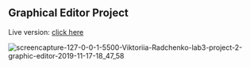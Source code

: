 ## Graphical Editor Project

Live version: [click here](https://viktoriarad.github.io/project-sound-kit/)

![screencapture-127-0-0-1-5500-Viktoriia-Radchenko-lab3-project-2-graphic-editor-2019-11-17-18_47_58](https://user-images.githubusercontent.com/50045118/69011480-f8963b80-096a-11ea-95da-ef600c895739.png)
